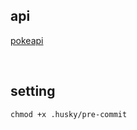 ## api

[pokeapi](https://pokeapi.co/docs/v2)

<br />

## setting

```
chmod +x .husky/pre-commit
```
